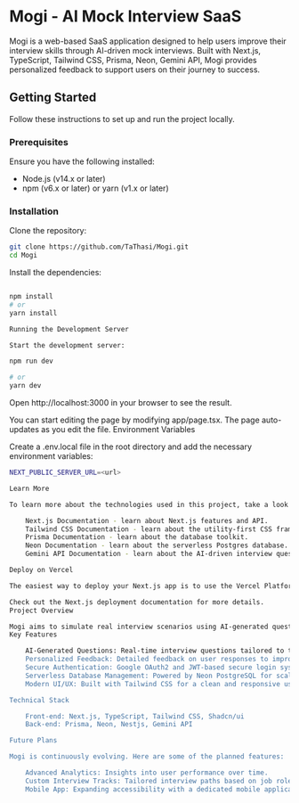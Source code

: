 # Mogi - AI Mock Interview SaaS

Mogi is a web-based SaaS application designed to help users improve their interview skills through AI-driven mock interviews. Built with Next.js, TypeScript, Tailwind CSS, Prisma, Neon, Gemini API, Mogi provides personalized feedback to support users on their journey to success.

## Getting Started

Follow these instructions to set up and run the project locally.

### Prerequisites

Ensure you have the following installed:

- Node.js (v14.x or later)
- npm (v6.x or later) or yarn (v1.x or later)

### Installation

Clone the repository:

``` bash
git clone https://github.com/TaThasi/Mogi.git
cd Mogi
```

Install the dependencies:

```bash

npm install
# or
yarn install

Running the Development Server

Start the development server:
```

```bash
npm run dev

# or
yarn dev
```
Open http://localhost:3000 in your browser to see the result.

You can start editing the page by modifying app/page.tsx. The page auto-updates as you edit the file.
Environment Variables

Create a .env.local file in the root directory and add the necessary environment variables:

```bash
NEXT_PUBLIC_SERVER_URL=<url>

Learn More

To learn more about the technologies used in this project, take a look at the following resources:

    Next.js Documentation - learn about Next.js features and API.
    Tailwind CSS Documentation - learn about the utility-first CSS framework.
    Prisma Documentation - learn about the database toolkit.
    Neon Documentation - learn about the serverless Postgres database.
    Gemini API Documentation - learn about the AI-driven interview question generator.

Deploy on Vercel

The easiest way to deploy your Next.js app is to use the Vercel Platform from the creators of Next.js.

Check out the Next.js deployment documentation for more details.
Project Overview

Mogi aims to simulate real interview scenarios using AI-generated questions, providing users with immediate feedback on their answers. Whether preparing for technical, behavioral, or situational interviews, Mogi helps users practice and refine their skills.
Key Features

    AI-Generated Questions: Real-time interview questions tailored to the user's profile.
    Personalized Feedback: Detailed feedback on user responses to improve performance.
    Secure Authentication: Google OAuth2 and JWT-based secure login system.
    Serverless Database Management: Powered by Neon PostgreSQL for scalable and efficient data handling.
    Modern UI/UX: Built with Tailwind CSS for a clean and responsive user interface.

Technical Stack

    Front-end: Next.js, TypeScript, Tailwind CSS, Shadcn/ui
    Back-end: Prisma, Neon, Nestjs, Gemini API

Future Plans

Mogi is continuously evolving. Here are some of the planned features:

    Advanced Analytics: Insights into user performance over time.
    Custom Interview Tracks: Tailored interview paths based on job roles or industries.
    Mobile App: Expanding accessibility with a dedicated mobile application.

